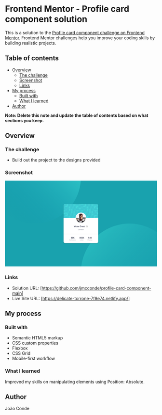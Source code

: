 # Frontend Mentor - Profile card component solution

This is a solution to the [Profile card component challenge on Frontend Mentor](https://www.frontendmentor.io/challenges/profile-card-component-cfArpWshJ). Frontend Mentor challenges help you improve your coding skills by building realistic projects. 

## Table of contents

- [Overview](#overview)
  - [The challenge](#the-challenge)
  - [Screenshot](#screenshot)
  - [Links](#links)
- [My process](#my-process)
  - [Built with](#built-with)
  - [What I learned](#what-i-learned)
- [Author](#author)

**Note: Delete this note and update the table of contents based on what sections you keep.**

## Overview

### The challenge

- Build out the project to the designs provided

### Screenshot

![](./screenshot.png)

### Links

- Solution URL: [https://github.com/jmcconde/profile-card-component-main]
- Live Site URL: [https://delicate-torrone-7f8e74.netlify.app/]

## My process

### Built with

- Semantic HTML5 markup
- CSS custom properties
- Flexbox
- CSS Grid
- Mobile-first workflow

### What I learned

Improved my skills on manipulating elements using Position: Absolute.

## Author

João Conde